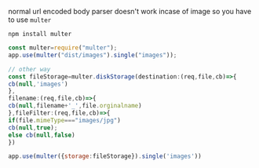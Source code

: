 

normal url encoded body parser  doesn't work incase of image so you have to use `multer`

`npm install multer`

```js
const multer=require("multer");
app.use(multer("dist/images").single("images"));

// other way
const fileStorage=multer.diskStorage(destination:(req,file,cb)=>{
cb(null,'images')
},
filename:(req,file,cb)=>{
cb(null,filename+'_',file.orginalname)
},fileFilter:(req,file,cb)=>{
if(file.mimeType==="images/jpg")
cb(null,true);
else cb(null,false)
})

app.use(multer({storage:fileStorage}).single('images'))
```
